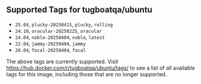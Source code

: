 ## Supported Tags for tugboatqa/ubuntu

* `25.04`, `plucky-20250415`, `plucky`, `rolling`
* `24.10`, `oracular-20250225`, `oracular`
* `24.04`, `noble-20250404`, `noble`, `latest`
* `22.04`, `jammy-20250404`, `jammy`
* `20.04`, `focal-20250404`, `focal`

The above tags are currently supported. Visit https://hub.docker.com/r/tugboatqa/ubuntu/tags/ to see a list of all available tags for this image, including those that are no longer supported.
